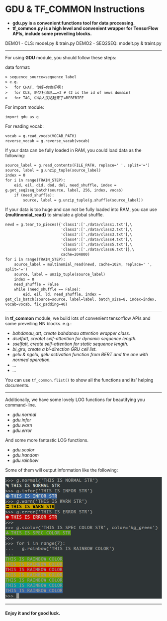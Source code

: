 # GDU & TF_COMMON Instructions
* **gdu.py is a convenient functions tool for data processing.**
* **tf_common.py is a high level and convenient wrapper for TensorFlow APIs, include some preveiling blocks.**

DEMO1 - CLS: model.py & train.py
DEMO2 - SEQ2SEQ: modelt.py & traint.py

----

For using **GDU** module, you should follow these steps:

data format:
```
> sequence_source=sequence_label
> e.g.
>   for CHAT, 你好=你也好啊！
>   for CLS, 新华社消息……=2 # (2 is the id of news domain)
>   for TAG, 中华人民站起来了=BEBEBIEE
```

For import module:
```
import gdu as g
```

For reading vocab:
```
vocab = g.read_vocab(VOCAB_PATH)
reverse_vocab = g.reverse_vacab(vocab)
```

If your data can be fully loaded in RAM, you could load data as the following:
```
source_label = g.read_contents(FILE_PATH, replace=' ', split='=')
source, label = g.unzip_tuple(source_label)
index = 0
for i in range(TRAIN_STEP):
    eid, eil, did, dod, dol, need_shuffle, index = g.get_seq2seq_batch(source, label, 256, index, vocab)
    if (need_shuffle):
        source, label = g.unzip_tuple(g.shuffle(source_label))
```

If your data is too huge and can not be fully loaded into RAM, you can use **{multinomial_read}** to simulate a global shuffle.
```
newd = g.tear_to_pieces({'class1':['./data/class1.txt'],\
                         'class2':['./data/class2.txt'],\
                         'class3':['./data/class3.txt'],\
                         'class4':['./data/class4.txt'],\ 
                         'class5':['./data/class5.txt'],\ 
                         'class6':['./data/class6.txt']},\
                         cache=204800)
for i in range(TRAIN_STEP):
    source_label = multinomial_read(newd, cache=1024, replace=' ', split='=')
    source, label = unzip_tuple(source_label)
    index = 0
    need_shuffle = False
    while (need_shuffle == False):
        eid, eil, ld, need_shuffle, index = get_cls_batch(source=source, label=label, batch_size=8, index=index, vocab=vocab, fix_padding=40)
```

----

In **tf_common** module, we build lots of convenient tensorflow APIs and some preveiling NN blocks.
e.g.:
- *bahdanau_att, create bahdanau attention wrapper class.*
- *dselfatt, createt self-attention for dynamic sequence length.*
- *sselfatt, create self-attention for static sequence length.*
- *bi_gru, create a bi-direction GRU cell list.*
- *gelu & ngelu, gelu activation function from BERT and the one with normed operation.*
- *...*
- *...*

You can use `tf_common.flist()` to show all the functions and its' helping documents.

----

Additionally, we have some lovely LOG functions for beautifying you command-line.
- *gdu.normal*
- *gdu.infor*
- *gdu.warn*
- *gdu.error*

And some more fantastic LOG functions.
- *gdu.scolor*
- *gdu.lrandom*
- *gdu.rainbow*

Some of them will output information like the following:

![LOG function](https://github.com/Raven-D/gdu/blob/master/assets/log.png?raw=true "LOG function")

----
#### Enjoy it and for good luck.
